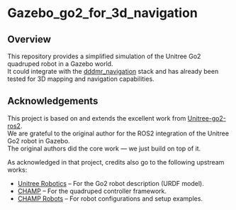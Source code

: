 # Gazebo_go2_for_3d_navigation

## Overview
This repository provides a simplified simulation of the Unitree Go2 quadruped robot in a Gazebo world.  
It could integrate with the [dddmr_navigation](https://github.com/dfl-rlab/dddmr_navigation) stack and has already been tested for 3D mapping and navigation capabilities.






## Acknowledgements

This project is based on and extends the excellent work from [Unitree-go2-ros2](https://github.com/anujjain-dev/unitree-go2-ros2).  
We are grateful to the original author for the ROS2 integration of the Unitree Go2 robot in Gazebo.  
The original authors did the core work — we just build on top of it.

As acknowledged in that project, credits also go to the following upstream works:
* [Unitree Robotics](https://github.com/unitreerobotics/unitree_ros) – For the Go2 robot description (URDF model).  
* [CHAMP](https://github.com/chvmp/champ) – For the quadruped controller framework.  
* [CHAMP Robots](https://github.com/chvmp/robots) – For robot configurations and setup examples.  


